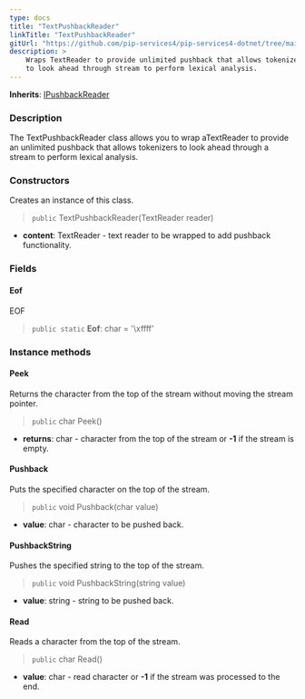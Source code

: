 ```yaml
---
type: docs
title: "TextPushbackReader"
linkTitle: "TextPushbackReader"
gitUrl: "https://github.com/pip-services4/pip-services4-dotnet/tree/main/pip-services4-expressions-dotnet"
description: > 
    Wraps TextReader to provide unlimited pushback that allows tokenizers
    to look ahead through stream to perform lexical analysis.
---
```


**Inherits**: [IPushbackReader](../ipushback_reader)

### Description

The TextPushbackReader class allows you to wrap aTextReader to provide an unlimited pushback that allows tokenizers to look ahead through a stream to perform lexical analysis.

### Constructors
Creates an instance of this class.

> `public` TextPushbackReader(TextReader reader)

- **content**: TextReader - text reader to be wrapped to add pushback functionality.


### Fields

<span class="hide-title-link">

#### Eof
EOF
> `public static` **Eof**: char = '\xffff'

</span>

### Instance methods

#### Peek
Returns the character from the top of the stream without moving the stream pointer.

> `public` char Peek()

- **returns**: char - character from the top of the stream or **-1** if the stream is empty.


#### Pushback
Puts the specified character on the top of the stream.

> `public` void Pushback(char value)

- **value**: char - character to be pushed back.


#### PushbackString
Pushes the specified string to the top of the stream.

> `public` void PushbackString(string value)

- **value**: string - string to be pushed back.


#### Read
Reads a character from the top of the stream.

> `public` char Read()

- **value**: char - read character or **-1** if the stream was processed to the end.
